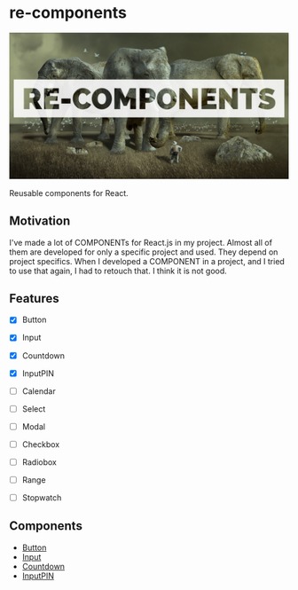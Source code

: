 # re-components

![logo](./doc/logo.png)

Reusable components for React.

## Motivation

I've made a lot of COMPONENTs for React.js in my project. Almost all of them are developed for only a specific project and used. They depend on project specifics. When I developed a COMPONENT in a project, and I tried to use that again, I had to retouch that. I think it is not good. 

## Features
- [x] Button
- [x] Input
- [x] Countdown
- [x] InputPIN
- [ ] Calendar
- [ ] Select
- [ ] Modal
- [ ] Checkbox
- [ ] Radiobox
- [ ] Range
- [ ] Stopwatch


## Components
- [Button](https://github.com/zynkn/re-components/tree/master/src/components/Button)
- [Input](https://github.com/zynkn/re-components/tree/master/src/components/Input)
- [Countdown](https://github.com/zynkn/re-components/tree/master/src/components/Countdown)
- [InputPIN](https://github.com/zynkn/re-components/tree/master/src/components/InputPIN)